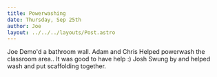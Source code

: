 ```yaml
---
title: Powerwashing
date: Thursday, Sep 25th
author: Joe
layout: ../../../layouts/Post.astro
---
```


Joe Demo'd a bathroom wall.   Adam and Chris Helped powerwash the classroom area..  It was good to have help :)  Josh Swung by and helped wash and put scaffolding together.
